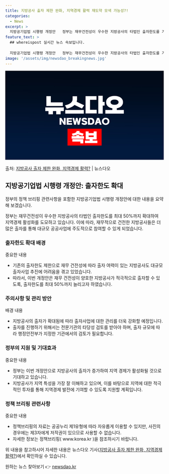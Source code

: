 ```yaml
---
title: 지방공사 출자 제한 완화, 지역경제 활력 재도약 모색 가능성?!
categories:
  - News
excerpt: >
  지방공기업법 시행령 개정안   정부는 재무건전성이 우수한 지방공사의 타법인 출자한도를 기존 10%에서 최대 …
feature_text: >
  ## whereispost 실시간 뉴스 속보입니다.

  지방공기업법 시행령 개정안   정부는 재무건전성이 우수한 지방공사의 타법인 출자한도를 기존 10%에서 최대 …
image: '/assets/img/newsdao_breakingnews.jpg'
---
```


![뉴스다오 속보](/assets/img/newsdao_breakingnews.jpg)

<p>출처: <a href="https://newsdao.kr/4194" rel="dofollow">지방공사 출자 제한 완화, 지역경제 활력?</a> | 뉴스다오</p>

<h2 data-ke-size="size26">지방공기업법 시행령 개정안: 출자한도 확대</h2>
정부의 정책 브리핑 관련사항을 포함한 지방공기업법 시행령 개정안에 대한 내용을 요약해 보겠습니다.

<p data-ke-size="size16">정부는 재무건전성이 우수한 지방공사의 타법인 출자한도를 최대 50%까지 확대하여 지역경제 활성화를 도모하고 있습니다. 이에 따라, 재무적으로 건전한 지방공사들은 더 많은 출자를 통해 대규모 공공사업에 주도적으로 참여할 수 있게 되었습니다.</p>

<h3>출자한도 확대 배경</h3>
중요한 내용
<ul>
  <li>기존의 출자한도 제한으로 재무 건전성에 따라 출자 여력이 있는 지방공사도 대규모 출자사업 추진에 어려움을 겪고 있었습니다.</li>
  <li>따라서, 이번 개정안은 재무 건전성이 양호한 지방공사가 적극적으로 출자할 수 있도록, 출자한도를 최대 50%까지 늘리고자 하였습니다.</li>
</ul>

<h3>주의사항 및 관리 방안</h3>
배경 내용
<ul>
  <li>지방공사의 출자가 확대됨에 따라 출자사업에 대한 관리를 더욱 강화할 예정입니다.</li>
  <li>출자를 진행하기 위해서는 전문기관의 타당성 검토를 받아야 하며, 출자 규모에 따라 행정안전부가 지정한 기관에서의 검토가 필요합니다.</li>
</ul>

<h3>정부의 지원 및 기대효과</h3>
중요한 내용
<ul>
  <li>정부는 이번 개정안으로 지방공사의 출자가 증가하여 지역 경제가 활성화될 것으로 기대하고 있습니다.</li>
  <li>지방공사가 지역 특성을 가장 잘 이해하고 있으며, 이를 바탕으로 지역에 대한 적극적인 투자를 통해 지역경제 발전에 기여할 수 있도록 지원할 계획입니다.</li>
</ul>

<h3>정책 브리핑 관련사항</h3>
중요한 내용
<ul>
  <li>정책브리핑의 자료는 공공누리 제1유형에 따라 자유롭게 이용할 수 있지만, 사진의 경우에는 제3자에게 저작권이 있으므로 사용할 수 없습니다.</li>
  <li>자세한 정보는 정책브리핑( www.korea.kr )을 참조하시기 바랍니다.</li>
</ul>

위 내용을 참고하시어 자세한 내용은 뉴스다오 기사(<a href="https://newsdao.kr/4194">지방공사 출자 제한 완화, 지역경제 활력?</a>)에서 확인하실 수 있습니다. 

원하는 뉴스 찾아보기 👉 <a href="https://newsdao.kr" rel="dofollow">newsdao.kr</a>



